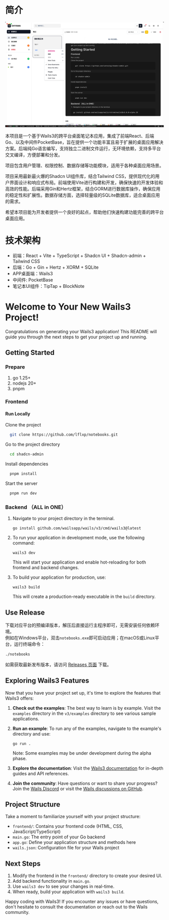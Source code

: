 # 简介

![ui](./ui.jpeg)

本项目是一个基于Wails3的跨平台桌面笔记本应用，集成了前端React、后端Go、以及中间件PocketBase，旨在提供一个功能丰富且易于扩展的桌面应用解决方案。后端纯Go语言编写，支持独立二进制文件运行，无环境依赖，支持多平台交叉编译，方便部署和分发。

项目包含用户管理、权限控制、数据存储等功能模块，适用于各种桌面应用场景。

项目采用最新最火爆的Shadcn UI组件库，结合Tailwind CSS，提供现代化的用户界面设计和响应式布局。前端使用Vite进行构建和开发，确保快速的开发体验和高效的性能。后端采用Gin和Hertz框架，结合GORM进行数据库操作，确保应用的稳定性和扩展性。数据存储方面，选择轻量级的SQLite数据库，适合桌面应用的需求。

希望本项目能为开发者提供一个良好的起点，帮助他们快速构建功能完善的跨平台桌面应用。

# 技术架构

* 前端：React + Vite + TypeScript + Shadcn UI + Shadcn-admin + Tailwind CSS
* 后端：Go + Gin + Hertz + XORM + SQLite
* APP桌面端：Wails3
* 中间件: PocketBase
* 笔记本UI组件：TipTap + BlockNote

# Welcome to Your New Wails3 Project!

Congratulations on generating your Wails3 application! This README will guide you through the next steps to get your project up and running.

## Getting Started

### Prepare

1. go 1.25+
2. nodejs 20+
3. pnpm

### Frontend

#### Run Locally

Clone the project

```bash
  git clone https://github.com/lflxp/notebooks.git
```

Go to the project directory

```bash
  cd shadcn-admin
```

Install dependencies

```bash
  pnpm install
```

Start the server

```bash
  pnpm run dev
```

### Backend （ALL in ONE）

1. Navigate to your project directory in the terminal.

   ```
   go install github.com/wailsapp/wails/v3/cmd/wails3@latest
   ```

2. To run your application in development mode, use the following command:

   ```
   wails3 dev
   ```

   This will start your application and enable hot-reloading for both frontend and backend changes.

3. To build your application for production, use:

   ```
   wails3 build
   ```

   This will create a production-ready executable in the `build` directory.

## Use Release

下载对应平台的预编译版本，解压后直接运行主程序即可，无需安装任何依赖环境。  
例如在Windows平台，双击`notebooks.exe`即可启动应用；在macOS或Linux平台，运行终端命令：

```bash
./notebooks
```

如需获取最新发布版本，请访问 [Releases 页面](https://github.com/lflxp/notebooks/releases) 下载。

## Exploring Wails3 Features

Now that you have your project set up, it's time to explore the features that Wails3 offers:

1. **Check out the examples**: The best way to learn is by example. Visit the `examples` directory in the `v3/examples` directory to see various sample applications.

2. **Run an example**: To run any of the examples, navigate to the example's directory and use:

   ```
   go run .
   ```

   Note: Some examples may be under development during the alpha phase.

3. **Explore the documentation**: Visit the [Wails3 documentation](https://v3.wails.io/) for in-depth guides and API references.

4. **Join the community**: Have questions or want to share your progress? Join the [Wails Discord](https://discord.gg/JDdSxwjhGf) or visit the [Wails discussions on GitHub](https://github.com/wailsapp/wails/discussions).

## Project Structure

Take a moment to familiarize yourself with your project structure:

- `frontend/`: Contains your frontend code (HTML, CSS, JavaScript/TypeScript)
- `main.go`: The entry point of your Go backend
- `app.go`: Define your application structure and methods here
- `wails.json`: Configuration file for your Wails project

## Next Steps

1. Modify the frontend in the `frontend/` directory to create your desired UI.
2. Add backend functionality in `main.go`.
3. Use `wails3 dev` to see your changes in real-time.
4. When ready, build your application with `wails3 build`.

Happy coding with Wails3! If you encounter any issues or have questions, don't hesitate to consult the documentation or reach out to the Wails community.
